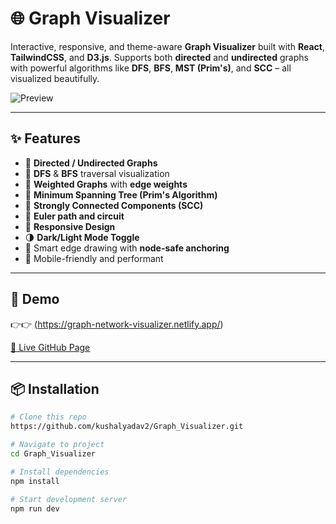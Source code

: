 # 🌐 Graph Visualizer

Interactive, responsive, and theme-aware **Graph Visualizer** built with **React**, **TailwindCSS**, and **D3.js**. Supports both **directed** and **undirected** graphs with powerful algorithms like **DFS**, **BFS**, **MST (Prim's)**, and **SCC** – all visualized beautifully.

![Preview](https://github.com/user-attachments/assets/35270409-e97e-4341-addd-1d65b735c336)


---

## ✨ Features

- 🎯 **Directed / Undirected Graphs**
- 🧭 **DFS** & **BFS** traversal visualization
- 🧮 **Weighted Graphs** with **edge weights**
- 🌳 **Minimum Spanning Tree (Prim's Algorithm)**
- 🔁 **Strongly Connected Components (SCC)**
- 💫 **Euler path and circuit** 
- 🎨 **Responsive Design**
- 🌗 **Dark/Light Mode Toggle**
- 🧠 Smart edge drawing with **node-safe anchoring**
- 📱 Mobile-friendly and performant

---

## 🧪 Demo
👉👉  (https://graph-network-visualizer.netlify.app/)


[🔗 Live GitHub Page](https://github.com/kushalyadav2/Graph_Visualizer)

---

## 📦 Installation

```bash
# Clone this repo
https://github.com/kushalyadav2/Graph_Visualizer.git

# Navigate to project
cd Graph_Visualizer

# Install dependencies
npm install

# Start development server
npm run dev


